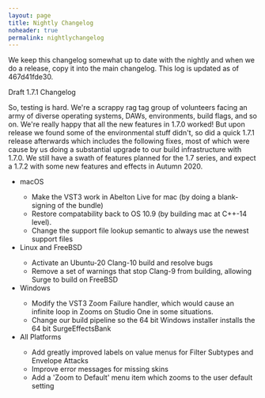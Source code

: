 ```yaml
---
layout: page
title: Nightly Changelog
noheader: true
permalink: nightlychangelog 
---
```


<p>
We keep this changelog somewhat up to date with the nightly and when we do
a release, copy it into the main changelog. This log is updated as of 467d41fde30.
</p>
<p>
Draft 1.7.1 Changelog
</p>

<p>
  So, testing is hard. We're a scrappy rag tag group of volunteers facing an army of
  diverse operating systems, DAWs, environments, build flags, and so on. We're really happy
  that all the new features in 1.7.0 worked! But upon release we found some of the environmental
  stuff didn't, so did a quick 1.7.1 release afterwards which includes the following fixes,
  most of which were cause by us doing a substantial upgrade to our build infrastructure with
  1.7.0. We still have a swath of features planned for the 1.7 series, and expect a 1.7.2 with
  some new features and effects in Autumn 2020.
</p>

<ul>
  <li>macOS</li>
  <ul>
    <li>Make the VST3 work in Abelton Live for mac (by doing a blank-signing of the bundle)</li>
    <li>Restore compatability back to OS 10.9 (by building mac at C++-14 level).</li>
    <li>Change the support file lookup semantic to always use the newest support files</li>
  </ul>
  <li>Linux and FreeBSD</li>
  <ul>
    <li>Activate an Ubuntu-20 Clang-10 build and resolve bugs</li>
    <li>Remove a set of warnings that stop Clang-9 from building, allowing Surge to build on FreeBSD</li>
  </ul> 
  <li>Windows</li>
  <ul>
    <li>Modify the VST3 Zoom Failure handler, which would cause an infinite loop in Zooms on Studio One in some situations.</li>
    <li>Change our build pipeline so the 64 bit Windows installer installs the 64 bit SurgeEffectsBank</li>
  </ul> 
  <li>All Platforms</li>
  <ul>
    <li>Add greatly improved labels on value menus for Filter Subtypes and Envelope Attacks</li>
    <li>Improve error messages for missing skins</li>
    <li>Add a 'Zoom to Default' menu item which zooms to the user default setting</li>
  </ul>
</ul> 
    
